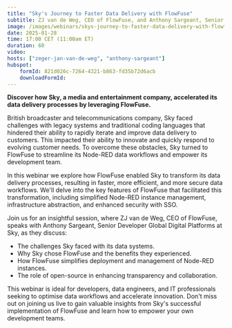 ```yaml
---
title: "Sky's Journey to Faster Data Delivery with FlowFuse"
subtitle: ZJ van de Weg, CEO of FlowFuse, and Anthony Sargeant, Senior Developer Global Digital Platforms at Sky, discuss how Sky transformed its data delivery processes with FlowFuse to accelerate innovation and enhance efficiency.
image: /images/webinars/skys-journey-to-faster-data-delivery-with-flowfuse.jpg
date: 2025-01-28
time: 17:00 CET (11:00am ET) 
duration: 60
video: 
hosts: ["zeger-jan-van-de-weg", "anthony-sargeant"]
hubspot:
    formId: 821d026c-7264-4321-b863-fd35b72d6acb
    downloadFormId: 
---
```


**Discover how Sky, a media and entertainment company, accelerated its data delivery processes by leveraging FlowFuse.**

<!--more-->

British broadcaster and telecommunications company, Sky faced challenges with legacy systems and traditional coding languages that hindered their ability to rapidly iterate and improve data delivery to customers. This impacted their ability to innovate and quickly respond to evolving customer needs. To overcome these obstacles, Sky turned to FlowFuse to streamline its Node-RED data workflows and empower its development team.

In this webinar we explore how FlowFuse enabled Sky to transform its data delivery processes, resulting in faster, more efficient, and more secure data workflows.  We'll delve into the key features of FlowFuse that facilitated this transformation, including simplified Node-RED instance management, infrastructure abstraction, and enhanced security with SSO.
 
Join us for an insightful session, where ZJ van de Weg, CEO of FlowFuse, speaks with Anthony Sargeant, Senior Developer Global Digital Platforms at Sky, as they discuss:

- The challenges Sky faced with its data systems.
- Why Sky chose FlowFuse and the benefits they experienced.
- How FlowFuse simplifies deployment and management of Node-RED instances.
- The role of open-source in enhancing transparency and collaboration.

This webinar is ideal for developers, data engineers, and IT professionals seeking to optimise data workflows and accelerate innovation. Don't miss out on joining us live to gain valuable insights from Sky's successful implementation of FlowFuse and learn how to empower your own development teams.